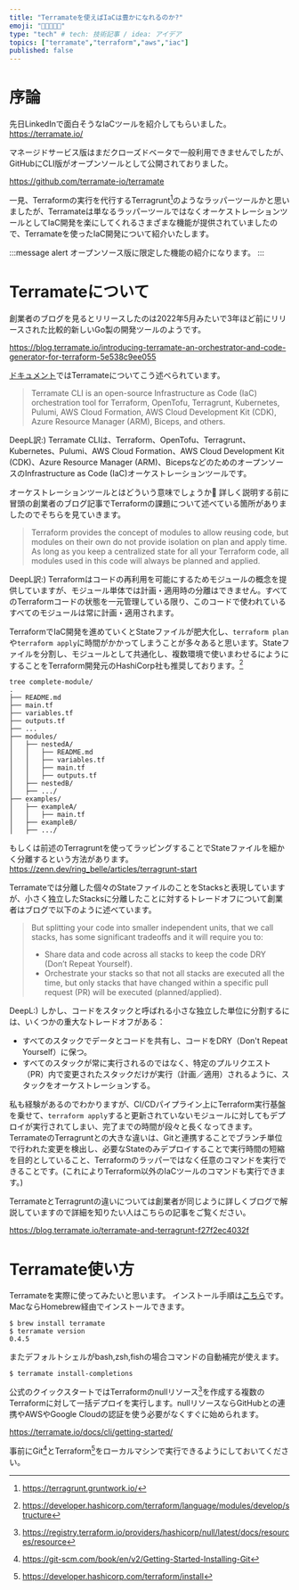 ```yaml
---
title: "Terramateを使えばIaCは豊かになれるのか?"
emoji: "🧑🏻‍🤝‍🧑🏻"
type: "tech" # tech: 技術記事 / idea: アイデア
topics: ["terramate","terraform","aws","iac"]
published: false
---
```


# 序論

先日LinkedInで面白そうなIaCツールを紹介してもらいました。
https://terramate.io/

マネージドサービス版はまだクローズドベータで一般利用できませんでしたが、GitHubにCLI版がオープンソールとして公開されておりました。

https://github.com/terramate-io/terramate

一見、Terraformの実行を代行するTerragrunt[^1]のようなラッパーツールかと思いましたが、Terramateは単なるラッパーツールではなくオーケストレーションツールとしてIaC開発を楽にしてくれるさまざまな機能が提供されていましたので、Terramateを使ったIaC開発について紹介いたします。

:::message alert
オープンソース版に限定した機能の紹介になります。
:::

[^1]: https://terragrunt.gruntwork.io/

# Terramateについて

創業者のブログを見るとリリースしたのは2022年5月みたいで3年ほど前にリリースされた比較的新しいGo製の開発ツールのようです。

https://blog.terramate.io/introducing-terramate-an-orchestrator-and-code-generator-for-terraform-5e538c9ee055

[ドキュメント](https://terramate.io/docs/cli/introduction)ではTerramateについてこう述べられています。

> Terramate CLI is an open-source Infrastructure as Code (IaC) orchestration tool for Terraform, OpenTofu, Terragrunt, Kubernetes, Pulumi, AWS Cloud Formation, AWS Cloud Development Kit (CDK), Azure Resource Manager (ARM), Biceps, and others.

DeepL訳:) Terramate CLIは、Terraform、OpenTofu、Terragrunt、Kubernetes、Pulumi、AWS Cloud Formation、AWS Cloud Development Kit (CDK)、Azure Resource Manager (ARM)、BicepsなどのためのオープンソースのInfrastructure as Code (IaC)オーケストレーションツールです。

オーケストレーションツールとはどういう意味でしょうか🤔
詳しく説明する前に冒頭の創業者のブログ記事でTerraformの課題について述べている箇所がありましたのでそちらを見ていきます。

> Terraform provides the concept of modules to allow reusing code, but modules on their own do not provide isolation on plan and apply time. As long as you keep a centralized state for all your Terraform code, all modules used in this code will always be planned and applied.

DeepL訳:) Terraformはコードの再利用を可能にするためモジュールの概念を提供していますが、モジュール単体では計画・適用時の分離はできません。すべてのTerraformコードの状態を一元管理している限り、このコードで使われているすべてのモジュールは常に計画・適用されます。

TerraformでIaC開発を進めていくとStateファイルが肥大化し、`terraform plan`や`terraform apply`に時間がかかってしまうことが多々あると思います。Stateファイルを分割し、モジュールとして共通化し、複数環境で使いまわせるにようにすることをTerraform開発元のHashiCorp社も推奨しております。[^2]

```terminal
tree complete-module/
.
├── README.md
├── main.tf
├── variables.tf
├── outputs.tf
├── ...
├── modules/
│   ├── nestedA/
│   │   ├── README.md
│   │   ├── variables.tf
│   │   ├── main.tf
│   │   ├── outputs.tf
│   ├── nestedB/
│   ├── .../
├── examples/
│   ├── exampleA/
│   │   ├── main.tf
│   ├── exampleB/
│   ├── .../
```

もしくは前述のTerragruntを使ってラッピングすることでStateファイルを細かく分離するという方法があります。
https://zenn.dev/ring_belle/articles/terragrunt-start

Terramateでは分離した個々のStateファイルのことをStacksと表現していますが、小さく独立したStacksに分離したことに対するトレードオフについて創業者はブログで以下のように述べています。

> But splitting your code into smaller independent units, that we call stacks, has some significant tradeoffs and it will require you to:
> - Share data and code across all stacks to keep the code DRY (Don’t Repeat Yourself).
> - Orchestrate your stacks so that not all stacks are executed all the time, but only stacks that have changed within a specific pull request (PR) will be executed (planned/applied).

DeepL:) しかし、コードをスタックと呼ばれる小さな独立した単位に分割するには、いくつかの重大なトレードオフがある：
- すべてのスタックでデータとコードを共有し、コードをDRY（Don't Repeat Yourself）に保つ。
- すべてのスタックが常に実行されるのではなく、特定のプルリクエスト（PR）内で変更されたスタックだけが実行（計画／適用）されるように、スタックをオーケストレーションする。

私も経験があるのでわかりますが、CI/CDパイプライン上にTerraform実行基盤を乗せて、`terraform apply`すると更新されていないモジュールに対してもデプロイが実行されてしまい、完了までの時間が段々と長くなってきます。TerramateのTerragruntとの大きな違いは、Gitと連携することでブランチ単位で行われた変更を検出し、必要なStateのみデプロイすることで実行時間の短縮を目的としていること、Terraformのラッパーではなく任意のコマンドを実行できることです。(これによりTerraform以外のIaCツールのコマンドも実行できます。)

TerramateとTerragruntの違いについては創業者が同じように詳しくブログで解説していますので詳細を知りたい人はこちらの記事をご覧ください。

https://blog.terramate.io/terramate-and-terragrunt-f27f2ec4032f

[^2]: https://developer.hashicorp.com/terraform/language/modules/develop/structure

# Terramate使い方
Terramateを実際に使ってみたいと思います。
インストール手順は[こちら](https://terramate.io/docs/cli/installation)です。MacならHomebrew経由でインストールできます。

```terminal
$ brew install terramate
$ terramate version
0.4.5
```

またデフォルトシェルがbash,zsh,fishの場合コマンドの自動補完が使えます。

```terminal
$ terramate install-completions
```

公式のクイックスタートではTerraformのnullリソース[^3]を作成する複数のTerraformに対して一括デプロイを実行します。nullリソースならGitHubとの連携やAWSやGoogle Cloudの認証を使う必要がなくすぐに始められます。

https://terramate.io/docs/cli/getting-started/

事前にGit[^4]とTerraform[^5]をローカルマシンで実行できるようにしておいてください。

[^3]: https://registry.terraform.io/providers/hashicorp/null/latest/docs/resources/resource
[^4]: https://git-scm.com/book/en/v2/Getting-Started-Installing-Git
[^5]: https://developer.hashicorp.com/terraform/install